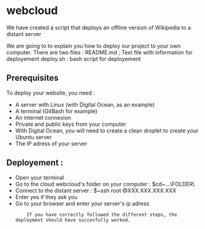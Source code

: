 # webcloud
We have created a script that deploys an offline version of Wikipedia to a distant server

We are going to to explain you how to deploy our project to your own computer.
There are two files :
  README.md ; Text file with information for deployement
  deploy.sh : bash script for deployement

  <h2> Prerequisites </h2>
   To deploy your website, you need :
    <ul>
    <li> A server with Linux (with Digital Ocean, as an example) </li>
    <li>A terminal (GitBash for example) </li>
       <li> An internet connexion </li>
       <li> Private and public keys from your computer </li>
       <li> With Digital Ocean, you will need to create a clean droplet to create your Ubuntu server </li>
       <li> The IP adress of your server </li>
     </ul>
        

  <h2> Deployement : </h2>
    <ul>
       <li> Open your terminal </li>
       <li> Go to the cloud webcloud's folder on your computer  : $cd~...\FOLDER\ </li>
       <li> Connect to the distant server : $~ssh root @XXX.XXX.XXX.XXX </li>
        <li>Enter yes if they ask you </li>
        <li>Go to your browser and enter your server's ip adress </li>

        If you have correctly followed the different steps, the deployment should have succesfully worked. 



        
        
